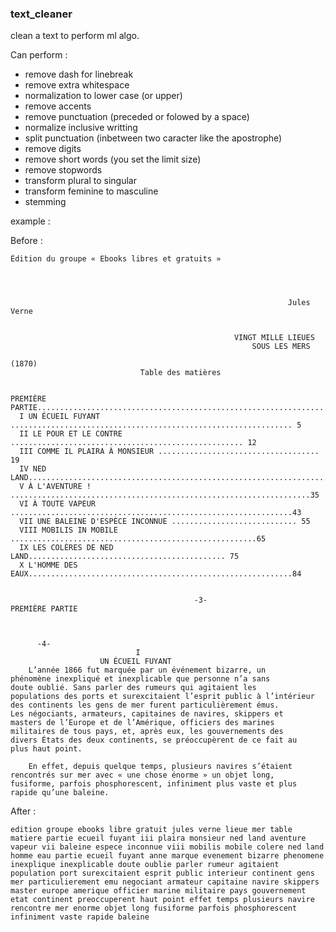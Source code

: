 ### text_cleaner

clean a text to perform ml algo.

Can perform :

- remove dash for linebreak
- remove extra whitespace
- normalization to lower case (or upper)
- remove accents
- remove punctuation (preceded or folowed by a space)
- normalize inclusive writting
- split punctuation (inbetween two caracter like the apostrophe)
- remove digits
- remove short words (you set the limit size)
- remove stopwords
- transform plural to singular
- transform feminine to masculine
- stemming

example :

Before :
```
Édition du groupe « Ebooks libres et gratuits »




                                                              Jules Verne


                                                  VINGT MILLE LIEUES
                                                      SOUS LES MERS
                                                                 (1870)
                             Table des matières


PREMIÈRE PARTIE.................................................................4
  I UN ÉCUEIL FUYANT ............................................................... 5
  II LE POUR ET LE CONTRE .................................................... 12
  III COMME IL PLAIRA À MONSIEUR .................................... 19
  IV NED LAND............................................................................26
  V À L'AVENTURE ! ...................................................................35
  VI À TOUTE VAPEUR ...............................................................43
  VII UNE BALEINE D'ESPÈCE INCONNUE ............................ 55
  VIII MOBILIS IN MOBILE .......................................................65
  IX LES COLÈRES DE NED LAND............................................ 75
  X L'HOMME DES EAUX...........................................................84


                                         -3-
PREMIÈRE PARTIE



      -4-
                            I
                    UN ÉCUEIL FUYANT
    L’année 1866 fut marquée par un événement bizarre, un
phénomène inexpliqué et inexplicable que personne n’a sans
doute oublié. Sans parler des rumeurs qui agitaient les
populations des ports et surexcitaient l’esprit public à l’intérieur
des continents les gens de mer furent particulièrement émus.
Les négociants, armateurs, capitaines de navires, skippers et
masters de l’Europe et de l’Amérique, officiers des marines
militaires de tous pays, et, après eux, les gouvernements des
divers États des deux continents, se préoccupèrent de ce fait au
plus haut point.

    En effet, depuis quelque temps, plusieurs navires s’étaient
rencontrés sur mer avec « une chose énorme » un objet long,
fusiforme, parfois phosphorescent, infiniment plus vaste et plus
rapide qu’une baleine.
```

After :
```
edition groupe ebooks libre gratuit jules verne lieue mer table matiere partie ecueil fuyant iii plaira monsieur ned land aventure vapeur vii baleine espece inconnue viii mobilis mobile colere ned land homme eau partie ecueil fuyant anne marque evenement bizarre phenomene inexplique inexplicable doute oublie parler rumeur agitaient population port surexcitaient esprit public interieur continent gens mer particulierement emu negociant armateur capitaine navire skippers master europe amerique officier marine militaire pays gouvernement etat continent preoccuperent haut point effet temps plusieurs navire rencontre mer enorme objet long fusiforme parfois phosphorescent infiniment vaste rapide baleine
```
